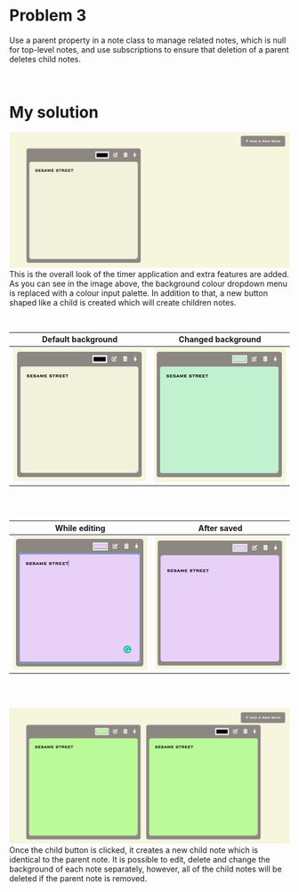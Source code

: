 # Problem 3
Use a parent property in a note class to manage related notes, which is null for top-level notes, and use subscriptions to ensure that deletion of a parent deletes child notes.

</br>

# My solution

![Sketch](/images/m1.png)
This is the overall look of the timer application and extra features are added. As you can see in the image above, the background colour dropdown menu is replaced with a colour input palette. In addition to that, a new button shaped like a child is created which will create children notes.

</br>

Default background           |  Changed background
:----------------------:|:-------------------------:
![Sketch](/images/m2.png)|![Sketch](/images/m3.png)

</br></br>

While editing          |  After saved
:----------------------:|:-------------------------:
![Sketch](/images/m4.png)|![Sketch](/images/m5.png)

</br></br>

![Sketch](/images/m6.png)
Once the child button is clicked, it creates a new child note which is identical to the parent note. It is possible to edit, delete and change the background of each note separately, however, all of the child notes will be deleted if the parent note is removed. 